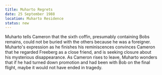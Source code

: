 ```yaml
---
title: Muharto Regrets
date: 25 September 1988
location: Muharto Residence
status: new
---
```


Muharto tells Cameron that the sixth coffin, presumably containing Bobs remains, could not be buried with the others because he was a foreigner.
Muharto's expression as he finishes his reminiscences convinces Cameron that he regarded Freeberg as a close friend, and is seeking closure about his mysterious disappearance. As Cameron rises to leave, Muharto wonders that if he had turned down promotion and had been with Bob on the final flight, maybe it would not have ended in tragedy. 
